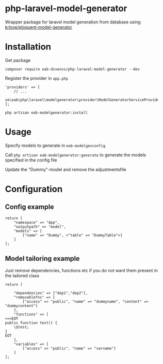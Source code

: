 # php-laravel-model-generator
Wrapper package for laravel model generation from database using [krlove/eloquent-model-generator](https://github.com/krlove/eloquent-model-generator)

# Installation

Get package
```
composer require eab-dsvenss/php-laravel-model-generator --dev
```
Register the provider in `app.php`

```
'providers' => [
    // ...
    se\eab\php\laravel\modelgenerator\provider\ModelGeneratorServiceProvider::class
];
```

```
php artisan eab-modelgenerator:install
```

# Usage

Specify models to generate in `eab-modelgenconfig`

Call `php artisan eab-modelgenerator:generate` to generate the models specified in the config file

Update the "Dummy"-model and remove the adjustmentsfile

# Configuration

## Config example

```
return [
    "namespace" => "App",
    "outputpath" => "model",
    "models" => [
        ["name" => "Dummy", <"table" => "DummyTable">]
    ]
];
```

## Model tailoring example
Just remove dependencies, functions etc if you do not want them present in the tailored class
```
return [
    
    "dependencies" => ["dep1","dep2"],
    "removablefns" => [
        ["access" => "public", "name" => "dummyname", "content" => "dummycontent"]
    ],
    "functions" => [
<<<EOT
public function test() {
    \$test;
}
EOT
    ],
    "variables" => [
        ["access" => "public", "name" => "varname"]
    ]
];
```
